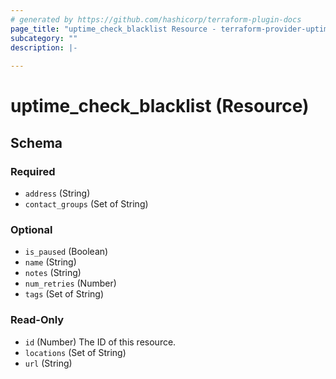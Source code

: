 ```yaml
---
# generated by https://github.com/hashicorp/terraform-plugin-docs
page_title: "uptime_check_blacklist Resource - terraform-provider-uptime"
subcategory: ""
description: |-
  
---
```


# uptime_check_blacklist (Resource)





<!-- schema generated by tfplugindocs -->
## Schema

### Required

- `address` (String)
- `contact_groups` (Set of String)

### Optional

- `is_paused` (Boolean)
- `name` (String)
- `notes` (String)
- `num_retries` (Number)
- `tags` (Set of String)

### Read-Only

- `id` (Number) The ID of this resource.
- `locations` (Set of String)
- `url` (String)


